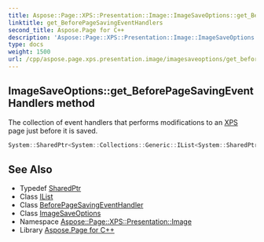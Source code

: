```yaml
---
title: Aspose::Page::XPS::Presentation::Image::ImageSaveOptions::get_BeforePageSavingEventHandlers method
linktitle: get_BeforePageSavingEventHandlers
second_title: Aspose.Page for C++
description: 'Aspose::Page::XPS::Presentation::Image::ImageSaveOptions::get_BeforePageSavingEventHandlers method. The collection of event handlers that performs modifications to an XPS page just before it is saved in C++.'
type: docs
weight: 1500
url: /cpp/aspose.page.xps.presentation.image/imagesaveoptions/get_beforepagesavingeventhandlers/
---
```

## ImageSaveOptions::get_BeforePageSavingEventHandlers method


The collection of event handlers that performs modifications to an [XPS](../../../aspose.page.xps/) page just before it is saved.

```cpp
System::SharedPtr<System::Collections::Generic::IList<System::SharedPtr<Aspose::Page::XPS::Features::EventBasedModifications::BeforePageSavingEventHandler>>> Aspose::Page::XPS::Presentation::Image::ImageSaveOptions::get_BeforePageSavingEventHandlers() override
```

## See Also

* Typedef [SharedPtr](../../../system/sharedptr/)
* Class [IList](../../../system.collections.generic/ilist/)
* Class [BeforePageSavingEventHandler](../../../aspose.page.xps.features.eventbasedmodifications/beforepagesavingeventhandler/)
* Class [ImageSaveOptions](../)
* Namespace [Aspose::Page::XPS::Presentation::Image](../../)
* Library [Aspose.Page for C++](../../../)
